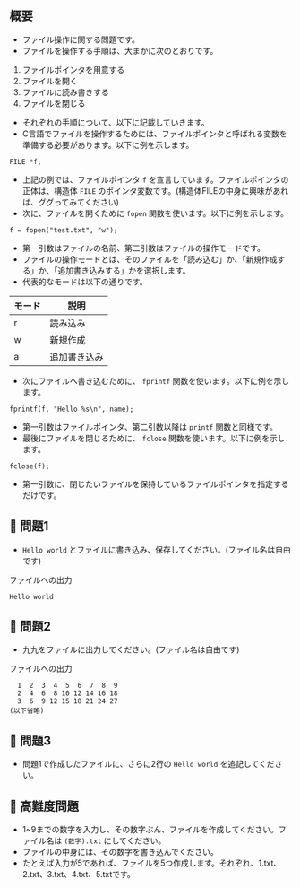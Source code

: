 ## 概要

- ファイル操作に関する問題です。
- ファイルを操作する手順は、大まかに次のとおりです。

1. ファイルポインタを用意する
2. ファイルを開く
3. ファイルに読み書きする
4. ファイルを閉じる

- それぞれの手順について、以下に記載していきます。
- C言語でファイルを操作するためには、ファイルポインタと呼ばれる変数を準備する必要があります。以下に例を示します。

```
FILE *f;
```

- 上記の例では、ファイルポインタ `f` を宣言しています。ファイルポインタの正体は、構造体 `FILE` のポインタ変数です。(構造体FILEの中身に興味があれば、ググってみてください)
- 次に、ファイルを開くために `fopen` 関数を使います。以下に例を示します。

```
f = fopen("test.txt", "w");
```

- 第一引数はファイルの名前、第二引数はファイルの操作モードです。
- ファイルの操作モードとは、そのファイルを「読み込む」か、「新規作成する」か、「追加書き込みする」かを選択します。
- 代表的なモードは以下の通りです。

| モード | 説明 |
| - | - |
| r | 読み込み |
| w | 新規作成 |
| a | 追加書き込み |

- 次にファイルへ書き込むために、 `fprintf` 関数を使います。以下に例を示します。

```
fprintf(f, "Hello %s\n", name);
```

- 第一引数はファイルポインタ、第二引数以降は `printf` 関数と同様です。
- 最後にファイルを閉じるために、 `fclose` 関数を使います。以下に例を示します。

```
fclose(f);
```

- 第一引数に、閉じたいファイルを保持しているファイルポインタを指定するだけです。

## :turtle: 問題1

- `Hello world` とファイルに書き込み、保存してください。(ファイル名は自由です)

ファイルへの出力

```
Hello world
```

## :dog: 問題2

- 九九をファイルに出力してください。(ファイル名は自由です)

ファイルへの出力

```
  1  2  3  4  5  6  7  8  9
  2  4  6  8 10 12 14 16 18
  3  6  9 12 15 18 21 24 27
(以下省略)
```

## :bear: 問題3

- 問題1で作成したファイルに、さらに2行の `Hello world` を追記してください。

## :whale: 高難度問題

- 1~9までの数字を入力し、その数字ぶん、ファイルを作成してください。ファイル名は `(数字).txt` にしてください。
- ファイルの中身には、その数字を書き込んでください。
- たとえば入力が5であれば、ファイルを5つ作成します。それぞれ、1.txt、2.txt、3.txt、4.txt、5.txtです。
